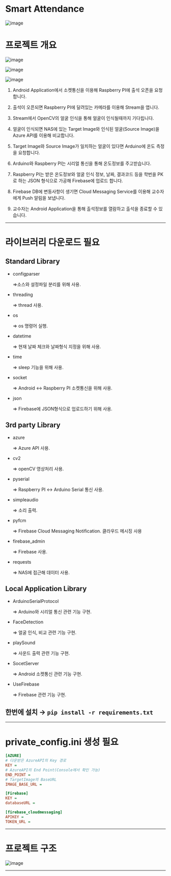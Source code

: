# Smart Attendance

![image](https://user-images.githubusercontent.com/42348176/123723472-6df71b80-d8c5-11eb-8e2d-be702e4634df.png)

# 프로젝트 개요
![image](https://user-images.githubusercontent.com/42348176/123412661-d0fa6100-d5ec-11eb-8d66-9dd9bf9f91fb.jpg)

![image](https://user-images.githubusercontent.com/42348176/123413472-c8eef100-d5ed-11eb-89ac-80418d1c402f.png)

![image](https://user-images.githubusercontent.com/42348176/123411044-f9815b80-d5ea-11eb-9999-401ff3efc492.png)


1. Android Application에서 소켓통신을 이용해 Raspberry PI에 출석 오픈을 요청합니다.

2. 출석이 오픈되면 Raspberry PI에 달려있는 카메라를 이용해 Stream을 엽니다.

3. Stream에서 OpenCV의 얼굴 인식을 통해 얼굴이 인식될때까지 기다립니다.

4. 얼굴이 인식되면 NAS에 있는 Target Image와 인식된 얼굴(Source Image)을 Azure API를 이용해 비교합니다.

5. Target Image와 Source Image가 일치하는 얼굴이 있다면 Arduino에 온도 측정을 요청합니다.

6. Arduino와 Raspberry PI는 시리얼 통신을 통해 온도정보를 주고받습니다.

7. Raspberry PI는 받은 온도정보와 얼굴 인식 정보, 날짜, 결과코드 등을 학번을 PK로 하는 JSON 형식으로 가공해 Firebase에 업로드 합니다.

8. Firebase DB에 변동사항이 생기면 Cloud Messaging Service를 이용해 교수자에게 Push 알림을 보냅니다.

9. 교수자는 Android Application을 통해 출석정보를 열람하고 출석을 종료할 수 있습니다.

---

# 라이브러리 다운로드 필요

## **Standard Library**

- configparser

    ⇒소스와 설정파일 분리를 위해 사용.

- threading

    ⇒ thread 사용.

- os

    ⇒ os 명령어 실행.

- datetime

    ⇒ 현재 날짜 체크와 날짜형식 지정을 위해 사용.

- time

    ⇒ sleep 기능을 위해 사용.

- socket

    ⇒ Android ↔ Raspberry PI 소켓통신을 위해 사용.

- json

    ⇒ Firebase에 JSON형식으로 업로드하기 위해 사용.

## **3rd party Library**

- azure

    ⇒ Azure API 사용.

- cv2

    ⇒ openCV 영상처리 사용.

- pyserial

    ⇒ Raspberry PI ↔ Arduino Serial 통신 사용.

- simpleaudio

    ⇒ 소리 출력.

- pyfcm

    ⇒ Firebase Cloud Messaging Notification. 클라우드 메시징 사용

- firebase_admin

    ⇒ Firebase 사용.

- requests

    ⇒ NAS에 접근해 데이터 사용.

## **Local Application Library**

- ArduinoSerialProtocol

    ⇒ Arduino와 시리얼 통신 관련 기능 구현.

- FaceDetection

    ⇒ 얼굴 인식, 비교 관련 기능 구현.

- playSound

    ⇒ 사운드 출력 관련 기능 구현.

- SocetServer

    ⇒ Android 소켓통신 관련 기능 구현.

- UseFirebase

    ⇒ Firebase 관련 기능 구현.

## 한번에 설치 → `pip install -r requirements.txt`

---

# private_config.ini 생성 필요

```ini
[AZURE]
# 다운받은 AzureAPI의 Key 경로
KEY = 
# AzureAPI의 End Point(Console에서 확인 가능)
END_POINT = 
# TargetImage의 BaseURL
IMAGE_BASE_URL = 

[Firebase]
KEY = 
databaseURL = 

[firebase_cloudmessaging]
APIKEY = 
TOKEN_URL = 
```

---

# 프로젝트 구조

![image](https://user-images.githubusercontent.com/42348176/123411104-0bfb9500-d5eb-11eb-8f28-102da9a1ffde.png)

---
